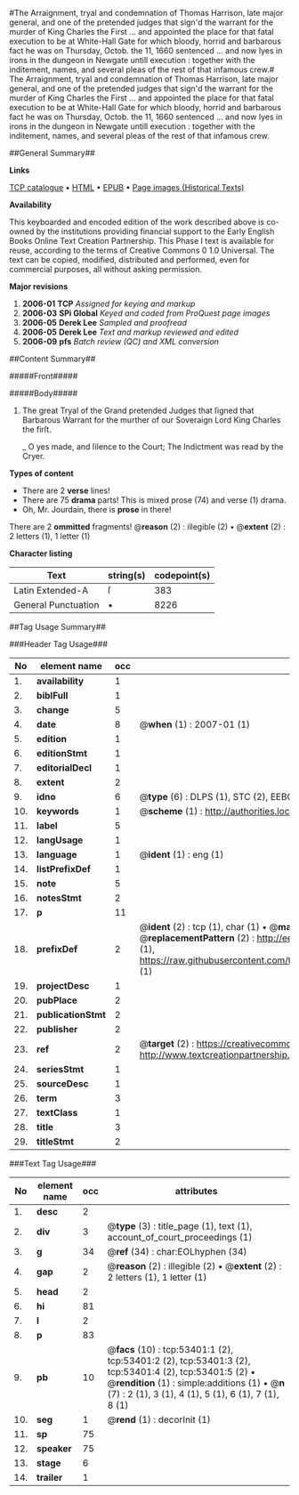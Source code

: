 #The Arraignment, tryal and condemnation of Thomas Harrison, late major general, and one of the pretended judges that sign'd the warrant for the murder of King Charles the First ... and appointed the place for that fatal execution to be at White-Hall Gate for which bloody, horrid and barbarous fact he was on Thursday, Octob. the 11, 1660  sentenced ... and now lyes in irons in the dungeon in Newgate untill execution : together with the inditement, names, and several pleas of the rest of that infamous crew.#
The Arraignment, tryal and condemnation of Thomas Harrison, late major general, and one of the pretended judges that sign'd the warrant for the murder of King Charles the First ... and appointed the place for that fatal execution to be at White-Hall Gate for which bloody, horrid and barbarous fact he was on Thursday, Octob. the 11, 1660  sentenced ... and now lyes in irons in the dungeon in Newgate untill execution : together with the inditement, names, and several pleas of the rest of that infamous crew.

##General Summary##

**Links**

[TCP catalogue](http://www.ota.ox.ac.uk/tcp/)  • 
[HTML](http://tei.it.ox.ac.uk/tcp/Texts-HTML/free/A25/A25879.html)  • 
[EPUB](http://tei.it.ox.ac.uk/tcp/Texts-EPUB/free/A25/A25879.epub) • 
[Page images (Historical Texts)](https://data.historicaltexts.jisc.ac.uk/view?pubId=eebo-12067384e&pageId=eebo-12067384e-53401-1)

**Availability**

This keyboarded and encoded edition of the
	       work described above is co-owned by the institutions
	       providing financial support to the Early English Books
	       Online Text Creation Partnership. This Phase I text is
	       available for reuse, according to the terms of Creative
	       Commons 0 1.0 Universal. The text can be copied,
	       modified, distributed and performed, even for
	       commercial purposes, all without asking permission.

**Major revisions**

1. __2006-01__ __TCP__ *Assigned for keying and markup*
1. __2006-03__ __SPi Global__ *Keyed and coded from ProQuest page images*
1. __2006-05__ __Derek Lee__ *Sampled and proofread*
1. __2006-05__ __Derek Lee__ *Text and markup reviewed and edited*
1. __2006-09__ __pfs__ *Batch review (QC) and XML conversion*

##Content Summary##

#####Front#####

#####Body#####

1. The great Tryal of the Grand pretended Judges that ſigned that Barbarous Warrant for the murther of our Soveraign Lord King Charles the firſt.

    _ O yes made, and ſilence to the Court; The Indictment was read by the Cryer.

**Types of content**

  * There are 2 **verse** lines!
  * There are 75 **drama** parts! This is mixed prose (74) and verse (1) drama.
  * Oh, Mr. Jourdain, there is **prose** in there!

There are 2 **ommitted** fragments! 
 @__reason__ (2) : illegible (2)  •  @__extent__ (2) : 2 letters (1), 1 letter (1)

**Character listing**


|Text|string(s)|codepoint(s)|
|---|---|---|
|Latin Extended-A|ſ|383|
|General Punctuation|•|8226|

##Tag Usage Summary##

###Header Tag Usage###

|No|element name|occ|attributes|
|---|---|---|---|
|1.|__availability__|1||
|2.|__biblFull__|1||
|3.|__change__|5||
|4.|__date__|8| @__when__ (1) : 2007-01 (1)|
|5.|__edition__|1||
|6.|__editionStmt__|1||
|7.|__editorialDecl__|1||
|8.|__extent__|2||
|9.|__idno__|6| @__type__ (6) : DLPS (1), STC (2), EEBO-CITATION (1), OCLC (1), VID (1)|
|10.|__keywords__|1| @__scheme__ (1) : http://authorities.loc.gov/ (1)|
|11.|__label__|5||
|12.|__langUsage__|1||
|13.|__language__|1| @__ident__ (1) : eng (1)|
|14.|__listPrefixDef__|1||
|15.|__note__|5||
|16.|__notesStmt__|2||
|17.|__p__|11||
|18.|__prefixDef__|2| @__ident__ (2) : tcp (1), char (1)  •  @__matchPattern__ (2) : ([0-9\-]+):([0-9IVX]+) (1), (.+) (1)  •  @__replacementPattern__ (2) : http://eebo.chadwyck.com/downloadtiff?vid=$1&page=$2 (1), https://raw.githubusercontent.com/textcreationpartnership/Texts/master/tcpchars.xml#$1 (1)|
|19.|__projectDesc__|1||
|20.|__pubPlace__|2||
|21.|__publicationStmt__|2||
|22.|__publisher__|2||
|23.|__ref__|2| @__target__ (2) : https://creativecommons.org/publicdomain/zero/1.0/ (1), http://www.textcreationpartnership.org/docs/. (1)|
|24.|__seriesStmt__|1||
|25.|__sourceDesc__|1||
|26.|__term__|3||
|27.|__textClass__|1||
|28.|__title__|3||
|29.|__titleStmt__|2||


###Text Tag Usage###

|No|element name|occ|attributes|
|---|---|---|---|
|1.|__desc__|2||
|2.|__div__|3| @__type__ (3) : title_page (1), text (1), account_of_court_proceedings (1)|
|3.|__g__|34| @__ref__ (34) : char:EOLhyphen (34)|
|4.|__gap__|2| @__reason__ (2) : illegible (2)  •  @__extent__ (2) : 2 letters (1), 1 letter (1)|
|5.|__head__|2||
|6.|__hi__|81||
|7.|__l__|2||
|8.|__p__|83||
|9.|__pb__|10| @__facs__ (10) : tcp:53401:1 (2), tcp:53401:2 (2), tcp:53401:3 (2), tcp:53401:4 (2), tcp:53401:5 (2)  •  @__rendition__ (1) : simple:additions (1)  •  @__n__ (7) : 2 (1), 3 (1), 4 (1), 5 (1), 6 (1), 7 (1), 8 (1)|
|10.|__seg__|1| @__rend__ (1) : decorInit (1)|
|11.|__sp__|75||
|12.|__speaker__|75||
|13.|__stage__|6||
|14.|__trailer__|1||
